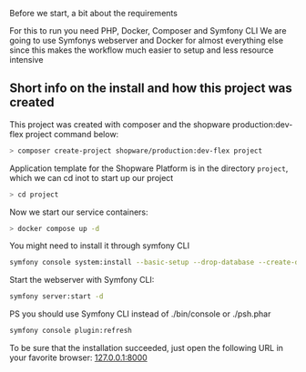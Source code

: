 Before we start, a bit about the requirements

For this to run you need PHP, Docker, Composer and Symfony CLI
We are going to use Symfonys webserver and Docker for almost everything else since this makes the workflow much easier to setup and less resource intensive



## Short info on the install and how this project was created


This project was created with composer and the shopware production:dev-flex project command below:

```bash
> composer create-project shopware/production:dev-flex project
```

Application template for the Shopware Platform is in the directory `project`, which we can cd inot to start up our project
```bash
> cd project
```

Now we start our service containers:

```bash
> docker compose up -d
```

You might need to install it through symfony CLI

```bash
symfony console system:install --basic-setup --drop-database --create-database -f
```

Start the webserver with Symfony CLI:

```bash
symfony server:start -d
```

PS you should use Symfony CLI instead of ./bin/console or ./psh.phar

```bash
symfony console plugin:refresh
```

To be sure that the installation succeeded, just open the following URL in your favorite browser: [127.0.0.1:8000](http://127.0.0.1:8000/)
